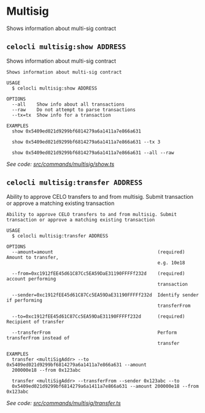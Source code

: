 # Multisig

Shows information about multi-sig contract

## `celocli multisig:show ADDRESS`

Shows information about multi-sig contract

```text
Shows information about multi-sig contract

USAGE
  $ celocli multisig:show ADDRESS

OPTIONS
  --all    Show info about all transactions
  --raw    Do not attempt to parse transactions
  --tx=tx  Show info for a transaction

EXAMPLES
  show 0x5409ed021d9299bf6814279a6a1411a7e866a631

  show 0x5409ed021d9299bf6814279a6a1411a7e866a631 --tx 3

  show 0x5409ed021d9299bf6814279a6a1411a7e866a631 --all --raw
```

_See code:_ [_src/commands/multisig/show.ts_](https://github.com/celo-org/celo-monorepo/tree/master/packages/cli/src/commands/multisig/show.ts)

## `celocli multisig:transfer ADDRESS`

Ability to approve CELO transfers to and from multisig. Submit transaction or approve a matching existing transaction

```text
Ability to approve CELO transfers to and from multisig. Submit transaction or approve a matching existing transaction

USAGE
  $ celocli multisig:transfer ADDRESS

OPTIONS
  --amount=amount                                      (required) Amount to transfer,
                                                       e.g. 10e18

  --from=0xc1912fEE45d61C87Cc5EA59DaE31190FFFFf232d    (required) account performing
                                                       transaction

  --sender=0xc1912fEE45d61C87Cc5EA59DaE31190FFFFf232d  Identify sender if performing
                                                       transferFrom

  --to=0xc1912fEE45d61C87Cc5EA59DaE31190FFFFf232d      (required) Recipient of transfer

  --transferFrom                                       Perform transferFrom instead of
                                                       transfer

EXAMPLES
  transfer <multiSigAddr> --to 0x5409ed021d9299bf6814279a6a1411a7e866a631 --amount
  200000e18 --from 0x123abc

  transfer <multiSigAddr> --transferFrom --sender 0x123abc --to
  0x5409ed021d9299bf6814279a6a1411a7e866a631 --amount 200000e18 --from 0x123abc
```

_See code:_ [_src/commands/multisig/transfer.ts_](https://github.com/celo-org/celo-monorepo/tree/master/packages/cli/src/commands/multisig/transfer.ts)

